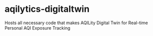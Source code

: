 # aqilytics-digitaltwin
Hosts all necessary code that makes AQILity Digital Twin for Real-time Personal AQI Exposure Tracking
